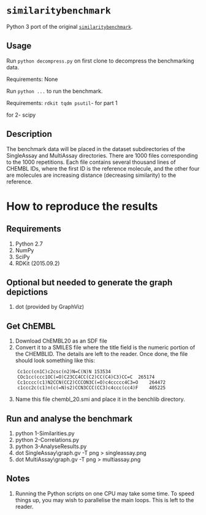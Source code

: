 # `similaritybenchmark`

Python 3 port of the original [`similaritybenchmark`](https://github.com/nextmovesoftware/similaritybenchmark).

## Usage

Run `python decompress.py` on first clone to decompress the benchmarking data.

Requirements: None

Run `python ...` to run the benchmark.

Requirements: `rdkit tqdm psutil`- for part 1

for 2- scipy

Description
-----------
The benchmark data will be placed in the dataset subdirectories of the
SingleAssay and MultiAssay directories. There are 1000 files corresponding
to the 1000 repetitions. Each file contains several thousand lines of
CHEMBL IDs, where the first ID is the reference molecule, and the other
four are molecules are increasing distance (decreasing similarity) to the
reference.

How to reproduce the results
============================

Requirements
------------
1. Python 2.7
2. NumPy
3. SciPy
4. RDKit (2015.09.2)

Optional but needed to generate the graph depictions
----------------------------------------------------
1. dot (provided by GraphViz)

Get ChEMBL
----------
1. Download ChEMBL20 as an SDF file
2. Convert it to a SMILES file where the title field is the numeric portion of
   the CHEMBLID. The details are left to the reader. Once done, the file should
   look something like this:
```
    Cc1cc(cn1C)c2csc(n2)N=C(N)N	153534
    COc1cc(ccc1OC(=O)C23CC4CC(C2)CC(C4)C3)CC=C	265174
    Cc1cccc(c1)N2CCN(CC2)CCCON3C(=O)c4ccccc4C3=O	264472
    c1ccc2c(c1)n(c(=N)s2)CCN3CCC(CC3)c4ccc(cc4)F	405225
```

3. Name this file chembl_20.smi and place it in the benchlib directory.

Run and analyse the benchmark
-----------------------------
1. python 1-Similarities.py
2. python 2-Correlations.py
3. python 3-AnalyseResults.py
4. dot SingleAssay\graph.gv -T png > singleassay.png
5. dot MultiAssay\graph.gv -T png > multiassay.png

Notes
-----
1. Running the Python scripts on one CPU may take some time. To speed things up,
   you may wish to parallelise the main loops. This is left to the reader.

